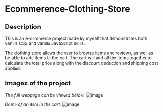 # Ecommerence-Clothing-Store

## Description
This is an e-commerce project made by myself that demonstrates both vanilla CSS and vanilla JavaScript skills.

The clothing store allows the user to browse items and reviews, as well as be able to add items to the cart. The cart will add all the items together to calculate the total price along with the discount deduction and shipping cost applied.

## Images of the project
*The full webpage can be viewed below:*
![image](https://github.com/user-attachments/assets/97ee18f6-1b8c-4fde-8c3d-f6cdcb4ecd50)

*Demo of an item in the cart:*
![image](https://github.com/user-attachments/assets/93bd8bae-9a60-4013-8d01-630c79a83f9b)
